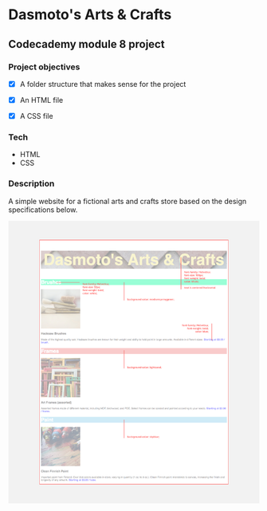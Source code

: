 # Dasmoto's Arts & Crafts

## Codecademy module 8 project

### Project objectives
+ [x] A folder structure that makes sense for the project
+ [x] An HTML file
+ [x] A CSS file


### Tech
+ HTML
+ CSS

### Description
A simple website for a fictional arts and crafts store based on the design specifications below.

![design goal](images/dasmotos-arts_redline.jpg)